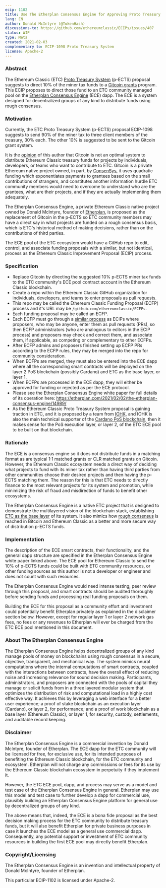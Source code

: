 ```yaml
---
ecip: 1102
title: Use The Etherplan Consensus Engine for Approving Proto Treasury Funding Proposals
lang: EN
author: Donald McIntyre (@TokenHash)
discussions-to: https://github.com/ethereumclassic/ECIPs/issues/407
status: WIP
type: Meta
created: 2021-02-03
complementary to: ECIP-1098 Proto Treasury System 
license: Apache-2
---
```


### Abstract

The Ethereum Classic (ETC) [Proto Treasury System](https://github.com/ethereumclassic/ECIPs/blob/master/_specs/ecip-1098.md) (p-ECTS) proposal suggests to direct 10% of the miner tax funds to a [Gitcoin grants](https://gitcoin.co/grants/) program. This ECIP proposes to direct those fund to an ETC community managed pool on the [Etherplan Consensus Engine](https://etherplan.com/2021/02/02/the-etherplan-consensus-engine/14989/) (ECE) dapp. The ECE is a system designed for decentralized groups of any kind to distribute funds using rough consensus.

### Motivation

Currently, the ETC Proto Treasury System (p-ECTS) proposal ECIP-1098 suggests to send 90% of the miner tax to three client members of the treasury, 30% each. The other 10% is suggested to be sent to the Gitcoin grant system. 

It is the [opinion](https://github.com/input-output-hk/ECIPs/issues/2#issuecomment-702237160) of this author that Gitcoin is not an optimal system to distribute Ethereum Classic treasury funds for projects by individuals, developers, or teams who want to contribute to ETC. Gitcoin is a private Ethereum native project owned, in part, by [ConsenSys](https://media.consensys.net/gitcoin-joins-consensys-announces-pilot-projects-f5a0955de9d6), it uses quadratic funding which exponentiates payments to grantees based on the small contributions of strangers, and constitutes another information hurdle ETC community members would need to overcome to understand who are the grantees, what are their projects, and if they are actually implementing them adequately.

The Etherplan Consensus Engine, a private Ethereum Classic native project owned by Donald McIntyre, founder of [Etherplan](https://etherplan.com/about/), is proposed as the replacement of Gitcoin in the p-ECTS so ETC community members may have a direct say in what projects are funded on a rough consensus basis, which is ETC's historical method of making decisions, rather than on the contributions of third parties.

The ECE pool of the ETC ecosystem would have a GitHub repo to edit, control, and associate funding proposals with a similar, but not identical, process as the Ethereum Classic Improvement Proposal (ECIP) process.

### Specification

- Replace Gitcoin by directing the suggested 10% p-ECTS miner tax funds to the ETC community's ECE pool contract account in the Ethereum Classic blockchain.
- Create a repo within the Ethereum Classic GitHub organization for individuals, developers, and teams to enter proposals as pull requests. 
- This repo may be called the Ethereum Classic Funding Proposal (ECFP) process and it's URL may be `/github.com/ethereumclassic/ECFPs`. 
- Each funding proposal may be called an ECFP. 
- Each ECFP must go through a [similar process](https://ecips.ethereumclassic.org/ECIPs/ecip-1000) as ECIPs where proposers, who may be anyone, enter them as pull requests (PRs), so then ECFP administrators (who are analogous to editors in the ECIP process) and proposers may check and correct them, and associate them, if applicable, as competing or complementary to other ECFPs.
- After ECFP admins and proposers finished setting up ECFP PRs according to the ECFP rules, they may be merged into the repo for community consideration.
- When ECFPs are merged, they must also be entered into the ECE dapp where all the corresponding smart contracts will be deployed on the layer 2 PoS blockchain (possibly Cardano) and ETC as the base layer, or layer 1.
-  When ECFPs are processed in the ECE dapp, they will either be approved for funding or rejected as per the ECE protocol.
- Please see the Etherplan Consensus Engine white paper for full details of its operation here: https://etherplan.com/2021/02/02/the-etherplan-consensus-engine/14989/
- As the Ethereum Classic Proto Treasury System proposal is gaining traction in ETC, and it is proposed by a team from [IOHK](https://github.com/input-output-hk), and IOHK is also the main technical supporter of the [Cardano PoS blockchain](https://iohk.io/en/projects/cardano/), then it makes sense for the PoS execution layer, or layer 2, of the ETC ECE pool to be built on that blockchain.

### Rationale

The ECE is a consensus engine so it does not distribute funds in a matching format as are typical 1:1 matched grants or CLR matched grants on Gitcoin. However, the Ethereum Classic ecosystem needs a direct way of deciding what projects to fund with its miner tax rather than having third parties from other communities choose their desired projects and then having the p-ECTS matching them. The reason for this is that ETC needs to directly finance to the most relevant projects for its system and promotion, while minimizing the risk of fraud and misdirection of funds to benefit other ecosystems.

The Etherplan Consensus Engine is a native ETC project that is designed to demonstrate the multilayered vision of the blockchain stack, establishing [ETC as the base layer](https://etherplan.com/2019/06/14/bitcoin-and-ethereum-classic-are-complementary-base-layer-systems/7804/) of its system. It also mimics how [rough consensus](https://tools.ietf.org/html/rfc7282) is reached in Bitcoin and Ethereum Classic as a better and more secure way of distribution p-ECTS funds.

### Implementation

The description of the ECE smart contracts, their functionality, and the general dapp structure are specified in the Etherplan Consensus Engine white paper linked above. The ECE pool for Ethereum Classic to send the 10% of p-ECTS funds could be built with ETC community resources, or other funding sources as this author is not a developer or engineer and does not count with such resources.

The Etherplan Consensus Engine would need intense testing, peer review through this proposal, and smart contracts should be audited thoroughly before sending funds and processing real funding proposals on them.

Building the ECE for this proposal as a community effort and investment could potentially benefit Etherplan privately as explained in the disclaimer section below. However, except for regular layer 1 or layer 2 network gas fees, no fees or any revenues to Etherplan will ever be charged from the ETC ECE pool mentioned in this document. 

### About The Etherplan Consensus Engine

The Etherplan Consensus Engine helps decentralized groups of any kind manage pools of money on blockchains using rough consensus in a secure, objective, transparent, and mechanical way. The system mimics neural computations where the internal computations of smart contracts, coupled with the interactions between contracts, have the overall effect of reducing noise and increasing relevance for sound decision making. Participants, administrators, and proposers are connected with the pools of capital they manage or solicit funds from in a three layered modular system that optimizes the distribution of risk and computational load in a highly cost effective way. It achieves this by leveraging a web interface for a better user experience; a proof of stake blockchain as an execution layer (Cardano), or layer 2, for performance; and a proof of work blockchain as a base layer (Ethereum Classic), or layer 1, for security, custody, settlements, and auditable record keeping.

### Disclaimer

The Etherplan Consensus Engine is a commercial invention by Donald McIntyre, founder of Etherplan. The ECE dapp for the ETC community will be licensed for free, for exclusive use, for its intended purposes of benefiting the Ethereum Classic blockchain, for the ETC community and ecosystem. Etherplan will not charge any commissions or fees for its use by the Ethereum Classic blockchain ecosystem in perpetuity if they implement it. 

However, the ETC ECE pool, dapp, and process may serve as a model and test case of the Etherplan Consensus Engine in general. Etherplan may use this model and test case to further develop a dapp for commercial use, plausibly building an Etherplan Consensus Engine platform for general use by decentralized groups of any kind.

The above means that, indeed, the ECE is a bona fide proposal as the best decision making process for the ETC community to distribute treasury funds, but it will also benefit Etherplan for private business purposes in case it launches the ECE model as a general use commercial dapp. Consequently, any potential support or investment of ETC community resources in building the first ECE pool may directly benefit Etherplan.  

### Copyright/Licensing

The Etherplan Consensus Engine is an invention and intellectual property of Donald McIntyre, founder of Etherplan.

This particular ECIP-1102 is licensed under Apache-2.
